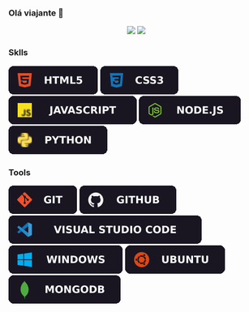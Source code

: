 ### Olá viajante 👋

<div align="center">
  <img height="200px" src="https://github-readme-stats.vercel.app/api?username=Actunes&show_icons=true&theme=omni&include_all_commits=true&count_private=true&hide_border=true&title_color=483C67"/>
  <img height="200px" src="https://github-readme-stats.vercel.app//api/top-langs/?username=Actunes&layout=compact&langs_count=7&theme=omni&hide_border=true&title_color=483C67"/>
</div>

### Sklls

![HTML5](./badges/Skills/html.svg)
![CSS3](./badges/Skills/css.svg)
![JavaScript](./badges/Skills/js.svg)
![Node.js](./badges/Skills/node.svg)
![Python](./badges/Skills/py.svg)

### Tools

![Git](./badges/Tools/Git.svg)
![GitHub](./badges/Tools/github.svg)
![Visual Studio Code](./badges/Tools/vscode.svg)<br>
![Windows](./badges/Tools/windows.svg)
![Ubuntu](./badges/Tools/ubuntu.svg)
![mongoDB](./badges/Tools/mongo.svg)
